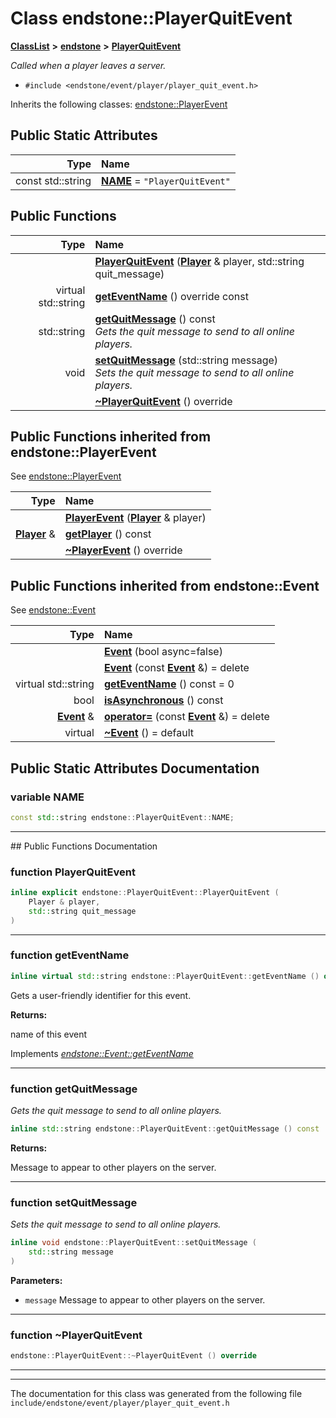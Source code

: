 

# Class endstone::PlayerQuitEvent



[**ClassList**](annotated.md) **>** [**endstone**](namespaceendstone.md) **>** [**PlayerQuitEvent**](classendstone_1_1PlayerQuitEvent.md)



_Called when a player leaves a server._ 

* `#include <endstone/event/player/player_quit_event.h>`



Inherits the following classes: [endstone::PlayerEvent](classendstone_1_1PlayerEvent.md)
































## Public Static Attributes

| Type | Name |
| ---: | :--- |
|  const std::string | [**NAME**](#variable-name)   = `"PlayerQuitEvent"`<br> |










































## Public Functions

| Type | Name |
| ---: | :--- |
|   | [**PlayerQuitEvent**](#function-playerquitevent) ([**Player**](classendstone_1_1Player.md) & player, std::string quit\_message) <br> |
| virtual std::string | [**getEventName**](#function-geteventname) () override const<br> |
|  std::string | [**getQuitMessage**](#function-getquitmessage) () const<br>_Gets the quit message to send to all online players._  |
|  void | [**setQuitMessage**](#function-setquitmessage) (std::string message) <br>_Sets the quit message to send to all online players._  |
|   | [**~PlayerQuitEvent**](#function-playerquitevent) () override<br> |


## Public Functions inherited from endstone::PlayerEvent

See [endstone::PlayerEvent](classendstone_1_1PlayerEvent.md)

| Type | Name |
| ---: | :--- |
|   | [**PlayerEvent**](classendstone_1_1PlayerEvent.md#function-playerevent) ([**Player**](classendstone_1_1Player.md) & player) <br> |
|  [**Player**](classendstone_1_1Player.md) & | [**getPlayer**](classendstone_1_1PlayerEvent.md#function-getplayer) () const<br> |
|   | [**~PlayerEvent**](classendstone_1_1PlayerEvent.md#function-playerevent) () override<br> |


## Public Functions inherited from endstone::Event

See [endstone::Event](classendstone_1_1Event.md)

| Type | Name |
| ---: | :--- |
|   | [**Event**](classendstone_1_1Event.md#function-event-12) (bool async=false) <br> |
|   | [**Event**](classendstone_1_1Event.md#function-event-22) (const [**Event**](classendstone_1_1Event.md) &) = delete<br> |
| virtual std::string | [**getEventName**](classendstone_1_1Event.md#function-geteventname) () const = 0<br> |
|  bool | [**isAsynchronous**](classendstone_1_1Event.md#function-isasynchronous) () const<br> |
|  [**Event**](classendstone_1_1Event.md) & | [**operator=**](classendstone_1_1Event.md#function-operator) (const [**Event**](classendstone_1_1Event.md) &) = delete<br> |
| virtual  | [**~Event**](classendstone_1_1Event.md#function-event) () = default<br> |
















































































## Public Static Attributes Documentation




### variable NAME 

```C++
const std::string endstone::PlayerQuitEvent::NAME;
```




<hr>
## Public Functions Documentation




### function PlayerQuitEvent 

```C++
inline explicit endstone::PlayerQuitEvent::PlayerQuitEvent (
    Player & player,
    std::string quit_message
) 
```




<hr>



### function getEventName 

```C++
inline virtual std::string endstone::PlayerQuitEvent::getEventName () override const
```



Gets a user-friendly identifier for this event.




**Returns:**

name of this event 





        
Implements [*endstone::Event::getEventName*](classendstone_1_1Event.md#function-geteventname)


<hr>



### function getQuitMessage 

_Gets the quit message to send to all online players._ 
```C++
inline std::string endstone::PlayerQuitEvent::getQuitMessage () const
```





**Returns:**

Message to appear to other players on the server. 





        

<hr>



### function setQuitMessage 

_Sets the quit message to send to all online players._ 
```C++
inline void endstone::PlayerQuitEvent::setQuitMessage (
    std::string message
) 
```





**Parameters:**


* `message` Message to appear to other players on the server. 




        

<hr>



### function ~PlayerQuitEvent 

```C++
endstone::PlayerQuitEvent::~PlayerQuitEvent () override
```




<hr>

------------------------------
The documentation for this class was generated from the following file `include/endstone/event/player/player_quit_event.h`

